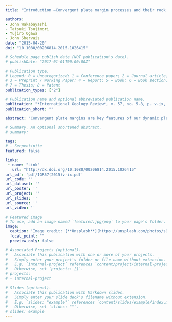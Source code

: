 ```yaml
---
title: "Introduction —Convergent plate margin processes and their rock record—"

authors:
- John Wakabayashi
- Tatsuki Tsujimori
- Yujiro Ogawa
- John Shervais
date: "2015-04-20"
doi: "10.1080/00206814.2015.1026415"

# Schedule page publish date (NOT publication's date).
# publishDate: "2017-01-01T00:00:00Z"

# Publication type.
# Legend: 0 = Uncategorized; 1 = Conference paper; 2 = Journal article;
# 3 = Preprint / Working Paper; 4 = Report; 5 = Book; 6 = Book section;
# 7 = Thesis; 8 = Patent
publication_types: ["2"]

# Publication name and optional abbreviated publication name.
publication: "*International Geology Review*, v. 57, no. 5-8, p. v-ix, https://doi.org/10.1080/00206814.2015.1026415"
publication_short: ""

abstract: "Convergent plate margins are key features of our dynamic planet, and the processes taking place along such margins have had a correspondingly large impact on society and the geologic record. As with many aspects of the geosciences, new insights into the workings of present-day convergent margins facilitate analysis of the rock record of such processes, and the rock record helps us understand active processes at depths below the present level of observation, brought to the surface by erosion and exhumation. The 23 papers in this special issue present research on a variety of localities around the world and span a wide range of geoscience research disciplines, including structural and sedimentary geology, metamorphic petrology, igneous petrology and geochemistry, geochronology, and seismology. The sparks for this volume were four closely related, internationally themed technical sessions held at the Geological Society of America Cordilleran Section Annual Meeting in Fresno, California, in May 2013. Papers related to presentations given in those sessions form the nucleus of the special issue, but this issue includes additional contributions not associated with those technical sessions. Another purpose of this special issue is to honour W. Gary Ernst (Figure 2) for his many years of service as Editor of International Geology Review, as well as for his seminal contributions to our understanding of convergent plate margin processes and their rock record. Under Gary’s leadership from 1995 to 2013, International Geology Review was transformed from an obscure publication of mostly translations of Soviet geoscience into a premier and truly international geoscience journal. Organization of a volume such as this is not an easy matter, because all of the papers are process-oriented in some way in addition to being connected to localities. In this volume we have chosen to group some papers by region and others by subject. We have nine papers that highlight aspects of California–Arizona geology (or Franciscan Complex and related rocks). Five of the Franciscan Complex papers focus on mélanges, so it would have been equally appropriate to group them with the five papers we have grouped within the mélange theme. The five papers representing the mélange theme include one on global localities, one from coastal Chile, two on parts of the Alpine orogen, and one on part of the Variscan orogen. Our other subject-oriented group comprises two papers on mantle fabrics. There are two more broad regional groupings of three papers in the greater Central America–Caribbean area and five papers covering Eurasia and the West Pacific."

# Summary. An optional shortened abstract.
# summary: 

tags: 
# - Serpentinite
featured: false

links:
 - name: "Link"
   url: "http://dx.doi.org/10.1080/00206814.2015.1026415"
url_pdf: 'pdf/IGR57(2015)v-ix.pdf'
url_code: ''
url_dataset: ''
url_poster: ''
url_project: ''
url_slides: ''
url_source: ''
url_video: ''

# Featured image
# To use, add an image named `featured.jpg/png` to your page's folder. 
image: 
  caption: 'Image credit: [**Unsplash**](https://unsplash.com/photos/s9CC2SKySJM)'
  focal_point: ""
  preview_only: false

# Associated Projects (optional).
#   Associate this publication with one or more of your projects.
#   Simply enter your project's folder or file name without extension.
#   E.g. `internal-project` references `content/project/internal-project/index.md`.
#   Otherwise, set `projects: []`.
# projects:
# - internal-project

# Slides (optional).
#   Associate this publication with Markdown slides.
#   Simply enter your slide deck's filename without extension.
#   E.g. `slides: "example"` references `content/slides/example/index.md`.
#   Otherwise, set `slides: ""`.
# slides: example
---
```


